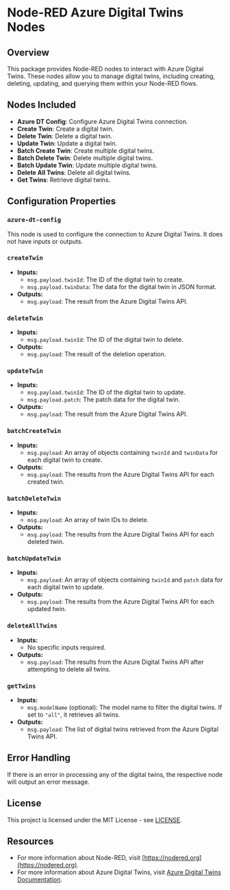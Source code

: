 # Node-RED Azure Digital Twins Nodes

## Overview

This package provides Node-RED nodes to interact with Azure Digital Twins. These nodes allow you to manage digital twins, including creating, deleting, updating, and querying them within your Node-RED flows.

## Nodes Included

- **Azure DT Config**: Configure Azure Digital Twins connection.
- **Create Twin**: Create a digital twin.
- **Delete Twin**: Delete a digital twin.
- **Update Twin**: Update a digital twin.
- **Batch Create Twin**: Create multiple digital twins.
- **Batch Delete Twin**: Delete multiple digital twins.
- **Batch Update Twin**: Update multiple digital twins.
- **Delete All Twins**: Delete all digital twins.
- **Get Twins**: Retrieve digital twins.

## Configuration Properties

### `azure-dt-config`

This node is used to configure the connection to Azure Digital Twins. It does not have inputs or outputs.

### `createTwin`

- **Inputs:**
  - `msg.payload.twinId`: The ID of the digital twin to create.
  - `msg.payload.twinData`: The data for the digital twin in JSON format.
- **Outputs:**
  - `msg.payload`: The result from the Azure Digital Twins API.

### `deleteTwin`

- **Inputs:**
  - `msg.payload.twinId`: The ID of the digital twin to delete.
- **Outputs:**
  - `msg.payload`: The result of the deletion operation.

### `updateTwin`

- **Inputs:**
  - `msg.payload.twinId`: The ID of the digital twin to update.
  - `msg.payload.patch`: The patch data for the digital twin.
- **Outputs:**
  - `msg.payload`: The result from the Azure Digital Twins API.

### `batchCreateTwin`

- **Inputs:**
  - `msg.payload`: An array of objects containing `twinId` and `twinData` for each digital twin to create.
- **Outputs:**
  - `msg.payload`: The results from the Azure Digital Twins API for each created twin.

### `batchDeleteTwin`

- **Inputs:**
  - `msg.payload`: An array of twin IDs to delete.
- **Outputs:**
  - `msg.payload`: The results from the Azure Digital Twins API for each deleted twin.

### `batchUpdateTwin`

- **Inputs:**
  - `msg.payload`: An array of objects containing `twinId` and `patch` data for each digital twin to update.
- **Outputs:**
  - `msg.payload`: The results from the Azure Digital Twins API for each updated twin.

### `deleteAllTwins`

- **Inputs:**
  - No specific inputs required.
- **Outputs:**
  - `msg.payload`: The results from the Azure Digital Twins API after attempting to delete all twins.

### `getTwins`

- **Inputs:**
  - `msg.modelName` (optional): The model name to filter the digital twins. If set to `"all"`, it retrieves all twins.
- **Outputs:**
  - `msg.payload`: The list of digital twins retrieved from the Azure Digital Twins API.

## Error Handling

If there is an error in processing any of the digital twins, the respective node will output an error message.

## License

This project is licensed under the MIT License - see [LICENSE](https://raw.githubusercontent.com/noemarius/nodered-adt/main/LICENSE).

## Resources

- For more information about Node-RED, visit [https://nodered.org](https://nodered.org).
- For more information about Azure Digital Twins, visit [Azure Digital Twins Documentation](https://docs.microsoft.com/en-us/azure/digital-twins/).
